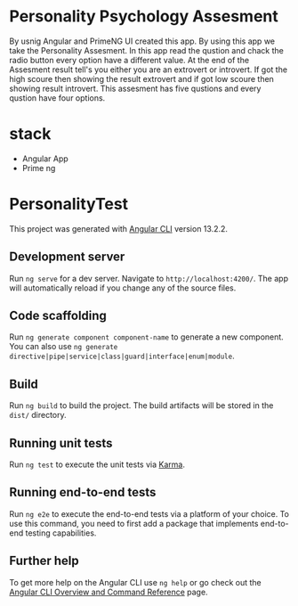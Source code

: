 # Personality Psychology Assesment

By usnig Angular and PrimeNG UI created this app. By using this app we take the Personality Assesment. In this app read the qustion and chack the radio button every option have a different value. At the end of the Assesment result tell's you either you are an extrovert or introvert. If got the high scoure then showing the result extrovert and if got low scoure then showing result introvert.
This assesment has five qustions and every qustion have four options.

# stack

- Angular App
- Prime ng

# PersonalityTest

This project was generated with [Angular CLI](https://github.com/angular/angular-cli) version 13.2.2.

## Development server

Run `ng serve` for a dev server. Navigate to `http://localhost:4200/`. The app will automatically reload if you change any of the source files.

## Code scaffolding

Run `ng generate component component-name` to generate a new component. You can also use `ng generate directive|pipe|service|class|guard|interface|enum|module`.

## Build

Run `ng build` to build the project. The build artifacts will be stored in the `dist/` directory.

## Running unit tests

Run `ng test` to execute the unit tests via [Karma](https://karma-runner.github.io).

## Running end-to-end tests

Run `ng e2e` to execute the end-to-end tests via a platform of your choice. To use this command, you need to first add a package that implements end-to-end testing capabilities.

## Further help

To get more help on the Angular CLI use `ng help` or go check out the [Angular CLI Overview and Command Reference](https://angular.io/cli) page.
